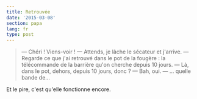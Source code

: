 ```yaml
---
title: Retrouvée
date: '2015-03-08'
section: papa
lang: fr
type: post
---
```


> — Chéri ! Viens-voir !
> — Attends, je lâche le sécateur et j'arrive.
> — Regarde ce que j'ai retrouvé dans le pot de la fougère : la télécommande de la barrière qu'on cherche depuis 10 jours.
> — Là, dans le pot, dehors, depuis 10 jours, donc ?
> — Bah, oui.
> — ... quelle bande de...

Et le pire, c'est qu'elle fonctionne encore.
